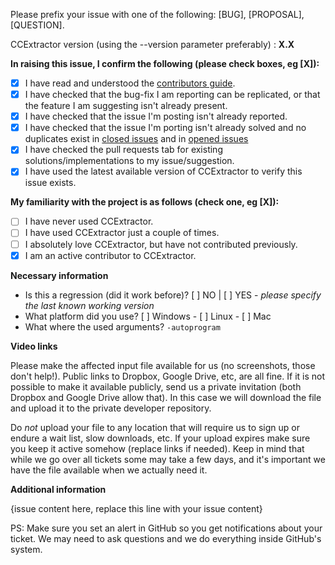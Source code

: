 Please prefix your issue with one of the following: [BUG], [PROPOSAL], [QUESTION].

CCExtractor version (using the --version parameter preferably) : **X.X**

**In raising this issue, I confirm the following (please check boxes, eg [X]):**

- [X] I have read and understood the [contributors guide](https://github.com/CCExtractor/ccextractor/blob/master/.github/CONTRIBUTING.md).
- [X] I have checked that the bug-fix I am reporting can be replicated, or that the feature I am suggesting isn't already present.
- [X] I have checked that the issue I'm posting isn't already reported.
- [X] I have checked that the issue I'm porting isn't already solved and no duplicates exist in [closed issues](https://github.com/CCExtractor/ccextractor/issues?q=is%3Aissue+is%3Aclosed) and in [opened issues](https://github.com/CCExtractor/ccextractor/issues)
- [X] I have checked the pull requests tab for existing solutions/implementations to my issue/suggestion.
- [X] I have used the latest available version of CCExtractor to verify this issue exists.

**My familiarity with the project is as follows (check one, eg [X]):**

- [ ] I have never used CCExtractor.
- [ ] I have used CCExtractor just a couple of times.
- [ ] I absolutely love CCExtractor, but have not contributed previously.
- [X] I am an active contributor to CCExtractor.

**Necessary information**
- Is this a regression (did it work before)? [ ] NO | [ ] YES - *please specify the last known working version*
- What platform did you use? [ ] Windows - [ ] Linux - [ ] Mac
- What where the used arguments? `-autoprogram`

**Video links**

Please make the affected input file available for us (no screenshots, those don't help!). Public links to Dropbox, Google Drive, etc, are all fine. If it is not possible to make it available publicly, send us a private invitation (both Dropbox and Google Drive allow that). In this case we will download the file and upload it to the private developer repository.

Do *not* upload your file to any location that will require us to sign up or endure a wait list, slow downloads, etc. If your upload expires make sure you keep it active somehow (replace links if needed). Keep in mind that while we go over all tickets some may take a few days, and it's important we have the file available when we actually need it.

**Additional information**

{issue content here, replace this line with your issue content}

PS: Make sure you set an alert in GitHub so you get notifications about your ticket. We may need to ask questions and we do everything inside GitHub's system.
